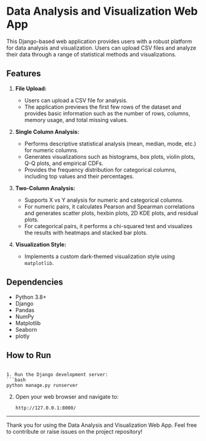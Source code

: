 
# Data Analysis and Visualization Web App

This Django-based web application provides users with a robust platform for data analysis and visualization. Users can upload CSV files and analyze their data through a range of statistical methods and visualizations.

## Features

1. **File Upload:**
   - Users can upload a CSV file for analysis.
   - The application previews the first few rows of the dataset and provides basic information such as the number of rows, columns, memory usage, and total missing values.

2. **Single Column Analysis:**
   - Performs descriptive statistical analysis (mean, median, mode, etc.) for numeric columns.
   - Generates visualizations such as histograms, box plots, violin plots, Q-Q plots, and empirical CDFs.
   - Provides the frequency distribution for categorical columns, including top values and their percentages.

3. **Two-Column Analysis:**
   - Supports X vs Y analysis for numeric and categorical columns.
   - For numeric pairs, it calculates Pearson and Spearman correlations and generates scatter plots, hexbin plots, 2D KDE plots, and residual plots.
   - For categorical pairs, it performs a chi-squared test and visualizes the results with heatmaps and stacked bar plots.

4. **Visualization Style:**
   - Implements a custom dark-themed visualization style using `matplotlib`.



## Dependencies

- Python 3.8+
- Django
- Pandas
- NumPy
- Matplotlib
- Seaborn
- plotly



## How to Run


   ```

1. Run the Django development server:
   ```bash
   python manage.py runserver
   ```

2. Open your web browser and navigate to:
   ```
   http://127.0.0.1:8000/
   ```



---

Thank you for using the Data Analysis and Visualization Web App. Feel free to contribute or raise issues on the project repository!


